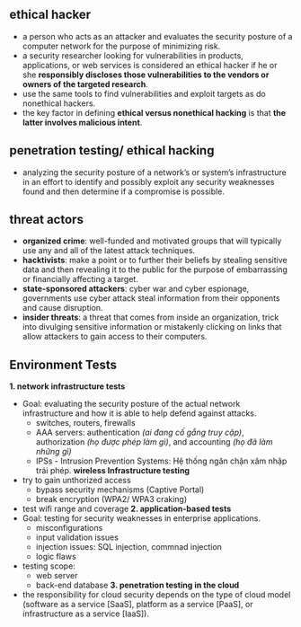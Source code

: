## ethical hacker 
- a person who acts as an attacker and evaluates the security posture of a computer network for the purpose of minimizing risk.
- a security researcher looking for vulnerabilities in products, applications, or web services is considered an ethical hacker if he or she **responsibly discloses those vulnerabilities to the vendors or owners of the targeted research**.
- use the same tools to find vulnerabilities and exploit targets as do nonethical hackers.
- the key factor in defining **ethical versus nonethical hacking** is that **the latter involves malicious intent**.
## penetration testing/ ethical hacking
- analyzing the security posture of a network’s or system’s infrastructure in an effort to identify and possibly exploit any security weaknesses found and then determine if a compromise is possible.
## threat actors
- **organized crime**: well-funded and motivated groups that will typically use any and all of the latest attack techniques.
- **hacktivists**: make a point or to further their beliefs by stealing sensitive data and then revealing it to the public for the purpose of embarrassing or financially affecting a target.
- **state-sponsored attackers**: cyber war and cyber espionage, governments use cyber attack steal information from their opponents and cause disruption.
- **insider threats**: a threat that comes from inside an organization, trick into divulging sensitive information or mistakenly clicking on links that allow attackers to gain access to their computers.
## Environment Tests
**1. network infrastructure tests**
- Goal: evaluating the security posture of the actual network infrastructure and how it is able to help defend against attacks.
  + switches, routers, firewalls
  + AAA servers: authentication _(ai đang cố gắng truy cập)_, authorization _(họ được phép làm gì)_, and accounting _(họ đã làm những gì)_
  + IPSs - Intrusion Prevention Systems: Hệ thống ngăn chặn xâm nhập trái phép.
**wireless Infrastructure testing**
- try to gain unthorized access
  + bypass security mechanisms (Captive Portal)
  + break encryption (WPA2/ WPA3 craking)
- test wifi range and coverage
**2. application-based tests**
- Goal: testing for security weaknesses in enterprise applications.
  + misconfigurations
  + input validation issues
  + injection issues: SQL injection, commnad injection
  + logic flaws
- testing scope:
  + web server
  + back-end database
**3. penetration testing in the cloud**
- the responsibility for cloud security depends on the type of cloud model (software as a service [SaaS], platform as a service [PaaS], or infrastructure as a service [IaaS]).

